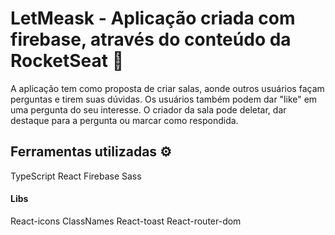 # LetMeask - Aplicação criada com firebase, através do conteúdo da RocketSeat 🚀

A aplicação tem como proposta de criar salas, aonde outros usuários façam perguntas
e tirem suas dúvidas.
Os usuários também podem dar "like" em uma pergunta do seu interesse.
O criador da sala pode deletar, dar destaque para a pergunta ou marcar como respondida.

## Ferramentas utilizadas ⚙
TypeScript
React
Firebase
Sass

#### Libs
React-icons
ClassNames
React-toast
React-router-dom

